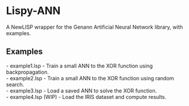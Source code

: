 # Lispy-ANN
A NewLISP wrapper for the Genann Artificial Neural Network library, with examples.

<h2>Examples</h2>
- example1.lsp - Train a small ANN to the XOR function using backpropagation.<br>
- example2.lsp - Train a small ANN to the XOR function using random search.<br>
- example3.lsp - Load a saved ANN to solve the XOR function.<br>
- example4.lsp (WIP) - Load the IRIS dataset and compute results.
